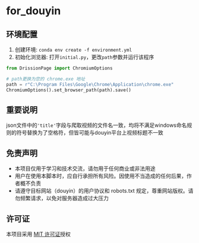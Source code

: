 # for_douyin

## 环境配置

1. 创建环境: `conda env create -f environment.yml`
2. 初始化浏览器: 打开`initial.py`，更改`path`参数并运行该程序

```Python
from DrissionPage import ChromiumOptions

# path更换为您的 chrome.exe 地址
path = r"C:\Program Files\Google\Chrome\Application\chrome.exe"
ChromiumOptions().set_browser_path(path).save()
```



## 重要说明

json文件中的`'title'`字段与爬取视频的文件名一致，均将不满足windows命名规则的符号替换为了空格符，但皆可能与douyin平台上视频标题不一致



## 免责声明

- 本项目仅用于学习和技术交流，请勿用于任何商业或非法用途
- 用户在使用本脚本时，应自行承担所有风险。因使用不当造成的任何后果，作者概不负责
- 请遵守目标网站（douyin）的用户协议和 robots.txt 规定，尊重网站版权。请勿频繁请求，以免对服务器造成过大压力



## 许可证

本项目采用 [MIT 许可证](https://opensource.org/licenses/MIT)授权

